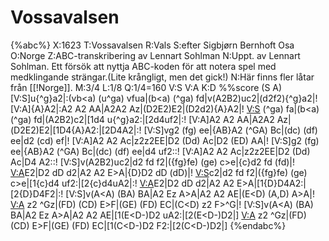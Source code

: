 # Vossavalsen

{%abc%}
X:1623
T:Vossavalsen
R:Vals
S:efter Sigbjørn Bernhoft Osa
O:Norge
Z:ABC-transkribering av Lennart Sohlman
N:Uppt. av Lennart Sohlman. Ett försök att nyttja ABC-koden för att notera spel med medklingande strängar.(Lite krångligt, men det gick!)
N:Här finns fler låtar från [[!Norge]].
M:3/4
L:1/8
Q:1/4=160
V:S
V:A
K:D
%%score (S A)
[V:S]u{^g}a2|:(vb<a) (u^ga) vfua|(b<a) (^ga) fd|v(A2B2)uc2|(d2f2){^g}a2|!
[V:A]{A}A2|:A2 A2 AA|A2A2 Az|(D2E2)E2|(D2d2){A}A2|!
[V:S](vb<a) (^ga) fa|(b<a) (^ga) fd|(A2B2)c2|[1d4 u{^g}a2:|[2d4uf2|:!
[V:A]A2 A2 AA|A2A2 Az|(D2E2)E2|[1D4{A}A2:|[2D4A2|:!
[V:S]vg2 (fg) ee|{AB}A2 (^GA) Bc|(dc) (df) ee|d2 (cd) ef|!
[V:A]A2 A2 Ac|z2z2EE|D2 (Dd) Ac|D2 (ED) AA|!
[V:S]g2 (fg) ee|{AB}A2 (^GA) Bc|(dc) (df) ee|d4 uf2::!
[V:A]A2 A2 Ac|z2z2EE|D2 (Dd) Ac|D4 A2::!
[V:S]v(A2B2)uc2|d2 fd f2|({fg}fe) (ge) c>e|{c}d2 fd (fd)|!
[V:A](D2E2)E2|D2 dD d2|A2 A2 E>A|{D}D2 dD (dD)|!
[V:S](A2B2)c2|d2 fd f2|({fg}fe) (ge) c>e|[1{c}d4 uf2:|[2{c}d4uA2|:!
[V:A](D2E2)E2|D2 dD d2|A2 A2 E>A|[1{D}D4A2:|[2{D}D4F2|:!
[V:S]v(A<A) (BA) BA|A2 Ez A>A|A2 A2 AE|(E<D) (A,D) A>A|!
[V:A](^G<A) z2 ^Gz|(FD) (CD) E>F|(GE) (FD) EC|(C<D) z2 F>^G|!
[V:S]v(A<A) (BA) BA|A2 Ez A>A|A2 A2 AE|[1(E<D-)D2 uA2:|[2(E<D-)D2|]
[V:A](^G<A) z2 ^Gz|(FD) (CD) E>F|(GE) (FD) EC|[1(C<D-)D2 F2:|[2(C<D-)D2|]
{%endabc%}

